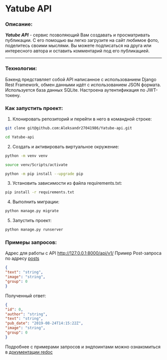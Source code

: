 # Yatube API
### Описание:
***Yatube API*** - сервис позволяющий Вам создавать и просматривать публикации.
С его помощью вы легко загрузите на сайт любимое фото, поделитесь своими мыслями.
Вы можете подписаться на друга или интересного автора и оставить комментарий под его публикацией.
***
### Технологии:
Бэкенд представляет собой API написанное с использованием Django Rest Framework, обмен данными идёт с использованием JSON формата. Используется база данных SQLite. Настроена аутентификация по JWT-токену.

### Как запустить проект:

1. Клонировать репозиторий и перейти в него в командной строке:

```bash
git clone git@github.com:Aleksandr27041986/Yatube-api.git
```

```bash
cd Yatube-api
```

2. Cоздать и активировать виртуальное окружение:

```bash
python -m venv venv
```

```bash
source venv/Scripts/activate
```

```bash
python -m pip install --upgrade pip
```

3. Установить зависимости из файла requirements.txt:

```bash
pip install -r requirements.txt
```

4. Выполнить миграции:

```bash
python manage.py migrate
```

5. Запустить проект:

```bash
python manage.py runserver
```

### Примеры запросов:

Адрес для работы с API http://127.0.0.1:8000/api/v1/
Пример Post-запроса по адресу [posts](http://127.0.0.1:8000/api/v1/posts/)
```json
{
"text": "string",
"image": "string",
"group": 0
}
```
Полученный ответ:
```json
{
"id": 0,
"author": "string",
"text": "string",
"pub_date": "2019-08-24T14:15:22Z",
"image": "string",
"group": 0
}
```
Подробнее с примерами запросов и эндпоинтами можно ознакомиться в 
[документации redoc](http://127.0.0.1:8000/redoc/)
